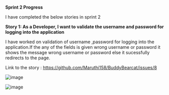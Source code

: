 **Sprint 2 Progress**

I have completed the below stories in sprint 2

**Story 1: As a Developer, I want to validate the username and password for logging into the application**

I have worked on validation of username ,password for logging into the application.If the any of the fields is given wrong username or password it shows the message wrong username  or password else it sucessfully redirects to the page.

Link to the story : https://github.com/Maruthi158/BuddyBearcat/issues/8

![image](https://user-images.githubusercontent.com/77812398/141709393-69f4c7af-b8de-4302-85ef-b8344c2a1917.png)


![image](https://user-images.githubusercontent.com/77812398/141709411-b603589e-2c8d-4db5-8659-1d39b8decd3d.png)
